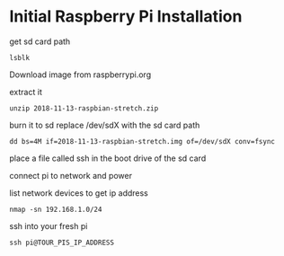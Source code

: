 # Initial Raspberry Pi Installation

get sd card path

    lsblk

Download image from raspberrypi.org

extract it 

    unzip 2018-11-13-raspbian-stretch.zip

burn it to sd 
replace /dev/sdX with the sd card path

    dd bs=4M if=2018-11-13-raspbian-stretch.img of=/dev/sdX conv=fsync

place a file called ssh in the boot drive of the sd card

connect pi to network and power

list network devices to get ip address

    nmap -sn 192.168.1.0/24

ssh into your fresh pi

    ssh pi@TOUR_PIS_IP_ADDRESS
